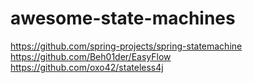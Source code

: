 # awesome-state-machines
https://github.com/spring-projects/spring-statemachine
https://github.com/Beh01der/EasyFlow
https://github.com/oxo42/stateless4j
